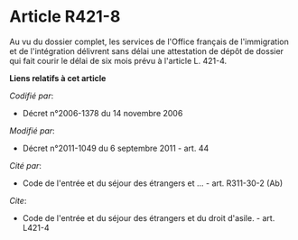 # Article R421-8

Au vu du dossier complet, les services de l'Office français de l'immigration et de l'intégration délivrent sans délai une
attestation de dépôt de dossier qui fait courir le délai de six mois prévu à l'article L. 421-4.

**Liens relatifs à cet article**

_Codifié par_:

  - Décret n°2006-1378 du 14 novembre 2006

_Modifié par_:

  - Décret n°2011-1049 du 6 septembre 2011 - art. 44

_Cité par_:

  - Code de l'entrée et du séjour des étrangers et ... - art. R311-30-2 (Ab)

_Cite_:

  - Code de l'entrée et du séjour des étrangers et du droit d'asile. - art. L421-4
